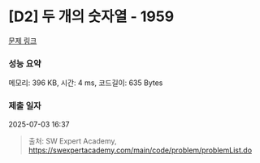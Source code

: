 # [D2] 두 개의 숫자열 - 1959 

[문제 링크](https://swexpertacademy.com/main/code/problem/problemDetail.do?contestProbId=AV5PpoFaAS4DFAUq) 

### 성능 요약

메모리: 396 KB, 시간: 4 ms, 코드길이: 635 Bytes

### 제출 일자

2025-07-03 16:37



> 출처: SW Expert Academy, https://swexpertacademy.com/main/code/problem/problemList.do